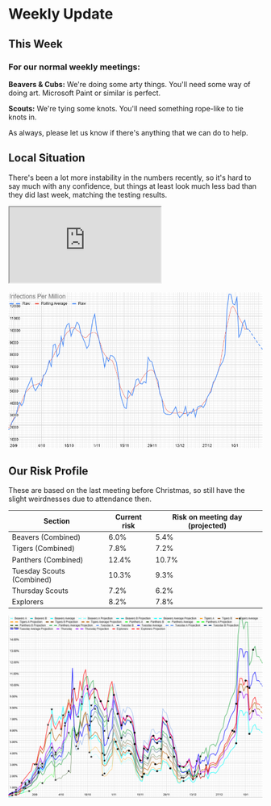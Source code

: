 # Weekly Update

## This Week

### For our normal weekly meetings:

**Beavers & Cubs:** We're doing some arty things. You'll need some way of doing art. Microsoft Paint or similar is perfect. 

**Scouts:** We're tying some knots. You'll need something rope-like to tie knots in. 

As always, please let us know if there's anything that we can do to help.

## Local Situation

There's been a lot more instability in the numbers recently, so it's hard to say much with any confidence, but things at least look much less bad than they did last week, matching the testing results. 

<iframe src="https://docs.google.com/spreadsheets/d/e/2PACX-1vS9DCaYpz3qqDbUsptGQO4c-84a3vYQaBk7UtJyolObCJknCxbLY8Zqz3-4EuPindtvnX_6W368Vt3l/pubchart?oid=1771858088&amp;format=interactive"></iframe>


![Growth Rate Graph](g192.png)

## Our Risk Profile

These are based on the last meeting before Christmas, so still have the slight weirdnesses due to attendance then.

| Section  | Current risk | Risk on meeting day (projected) |
| --- | --- | --- | 
| Beavers (Combined) | 6.0% | 5.4% |
| Tigers (Combined) | 7.8% | 7.2% |
| Panthers (Combined) | 12.4% | 10.7% |
| Tuesday Scouts (Combined) | 10.3% | 9.3% |
| Thursday Scouts | 7.2% | 6.2% |
| Explorers | 8.2% | 7.8% |

![Our Risk Graph](g193.png)
